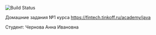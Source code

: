 ![Build Status](https://github.com/sanyarnd/java-course-2023/actions/workflows/build.yml/badge.svg)

Домашние задания №1 курса https://fintech.tinkoff.ru/academy/java

Студент: Чернова Анна Ивановна
